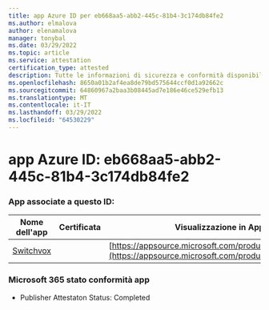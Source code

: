 ```yaml
---
title: app Azure ID per eb668aa5-abb2-445c-81b4-3c174db84fe2
ms.author: elmalova
author: elenamalova
manager: tonybal
ms.date: 03/29/2022
ms.topic: article
ms.service: attestation
certification_type: attested
description: Tutte le informazioni di sicurezza e conformità disponibili per eb668aa5-abb2-445c-81b4-3c174db84fe2.
ms.openlocfilehash: 8650a01b2af4ea8de79bd575644ccf0d1a92662c
ms.sourcegitcommit: 64860967a2baa3b08445ad7e186e46ce529efb13
ms.translationtype: MT
ms.contentlocale: it-IT
ms.lasthandoff: 03/29/2022
ms.locfileid: "64530229"
---
```

# <a name="azure-app-id-eb668aa5-abb2-445c-81b4-3c174db84fe2"></a>app Azure ID: eb668aa5-abb2-445c-81b4-3c174db84fe2


### <a name="apps-associated-with-this-id"></a>App associate a questo ID:
| **Nome dell'app** | **Certificata** | **Visualizzazione in AppSource** |
|--------------|---------------|-----------------------|
| [Switchvox](../forward/WA200001535.md) |  | [https://appsource.microsoft.com/product/office/WA200001535](https://appsource.microsoft.com/product/office/WA200001535) |

### <a name="microsoft-365-app-compliance-status"></a>Microsoft 365 stato conformità app
- Publisher Attestaton Status: Completed
